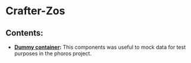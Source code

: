 # Crafter-Zos



## Contents:

 - **[Dummy container](dummy_container/):** This components was useful to mock data for test purposes in the phoros project.
